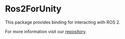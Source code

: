 # Ros2ForUnity

This package provides binding for interacting with ROS 2.

For more information visit our [repository](https://github.com/RobotecAI/ros2-for-unity).